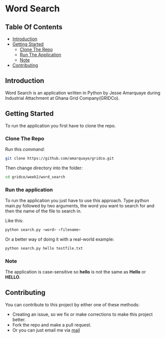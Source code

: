 # Word Search

## Table Of Contents

- [Introduction](#introduction)
- [Getting Started](#getting-started)
  - [Clone The Repo](#clone-the-repo)
  - [Run The Application](#run-the-application)
  - [Note](#note)
- [Contributing](#contributing)

## Introduction

Word Search is an application written in Python by Jesse Amarquaye during Industrial Attachment at Ghana Grid Company(GRIDCo).

## Getting Started

To run the application you first have to clone the repo.

### Clone The Repo

Run this _command_:

```bash
git clone https://github.com/amarquaye/gridco.git
```

Then change directory into the folder:

```bash
cd gridco/week2/word_search
```

### Run the application

To run the application you just have to use this approach.
Type python main.py followed by two arguments, the word you want to search for and then the name of the file to search in.

Like this:

```bash
python search.py <word> <filename>
```

Or a better way of doing it with a real-world example:

```bash
python search.py hello testfile.txt
```

### Note

The application is case-sensitive so **hello** is not the same as **Hello** or **HELLO**.

## Contributing

You can contribute to this project by either one of these methods:

- Creating an issue, so we fix or make corrections to make this project better.
- Fork the repo and make a pull request.
- Or you can just email me via [mail](mailto:engineeramarquaye@gmail.com)
